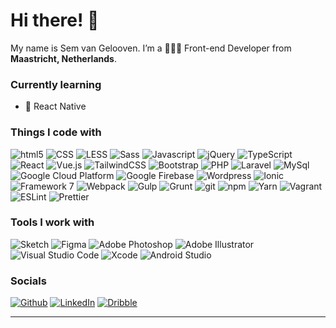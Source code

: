 Hi there! 👋 
=================================

<p>My name is Sem van Gelooven. I’m a 👨🏼‍💻 Front-end Developer from <img src="https://cdn-icons-png.flaticon.com/512/197/197441.png" width="13"/> <b>Maastricht, Netherlands</b>.</p>

<h3>Currently learning</h3>
<ul>
  <li>🧠  React Native</li>
</ul>
<h3>Things I code with</h3>
<p>
  <img alt="html5" src="https://img.shields.io/badge/-HTML5-E34F26?style=flat-square&logo=html5&logoColor=white" />
  <img alt="CSS" src="https://img.shields.io/badge/-CSS-264de4?style=flat-square&logo=CSS3&logoColor=white" />
  <img alt="LESS" src="https://img.shields.io/badge/-LESS-214674?style=flat-square&logo=LESS&logoColor=white" />
  <img alt="Sass" src="https://img.shields.io/badge/-Sass-CC6699?style=flat-square&logo=sass&logoColor=white" />

  <img alt="Javascript" src="https://img.shields.io/badge/-Javascript-F0DB4F?style=flat-square&logo=Javascript&logoColor=323330" />
  <img alt="jQuery" src="https://img.shields.io/badge/-jQuery-1568ae?style=flat-square&logo=jquery&logoColor=white" />
  <img alt="TypeScript" src="https://img.shields.io/badge/-TypeScript-007ACC?style=flat-square&logo=typescript&logoColor=white" />
  <img alt="React" src="https://img.shields.io/badge/-React_Native-61DBFB?style=flat-square&logo=react&logoColor=white" />
  <img alt="Vue.js" src="https://img.shields.io/badge/-Vue.js-42b883?style=flat-square&logo=vue.js&logoColor=white" />

  <img alt="TailwindCSS" src="https://img.shields.io/badge/-Tailwindcss-36b7f0?style=flat-square&logo=tailwindcss&logoColor=white" />
  <img alt="Bootstrap" src="https://img.shields.io/badge/-Bootstrap-7119f5?style=flat-square&logo=bootstrap&logoColor=white" />

  <img alt="PHP" src="https://img.shields.io/badge/-MySQL-8993be?style=flat-square&logo=PHP&logoColor=white" />
  <img alt="Laravel" src="https://img.shields.io/badge/-Laravel-f05340?style=flat-square&logo=laravel&logoColor=white" />
  <img alt="MySql" src="https://img.shields.io/badge/-MySQL-16678d?style=flat-square&logo=MYSQL&logoColor=white" />

  <img alt="Google Cloud Platform" src="https://img.shields.io/badge/-Google_Cloud_Platform-1a73e8?style=flat-square&logo=google-cloud&logoColor=white" />
  <img alt="Google Firebase" src="https://img.shields.io/badge/-Google_Firebase-ffa611?style=flat-square&logo=firebase&logoColor=white" />
  
  <img alt="Wordpress" src="https://img.shields.io/badge/-Wordpress-32373c?style=flat-square&logo=wordpress&logoColor=white" />

  <img alt="Ionic" src="https://img.shields.io/badge/-Ionic-4586f7?style=flat-square&logo=ionic&logoColor=white" />
  <img alt="Framework 7" src="https://img.shields.io/badge/-Framework_7-e7330f?style=flat-square&logo=framework7&logoColor=white" />

  <img alt="Webpack" src="https://img.shields.io/badge/-Webpack-8DD6F9?style=flat-square&logo=webpack&logoColor=white" />
  <img alt="Gulp" src="https://img.shields.io/badge/-Gulp-cf4547?style=flat-square&logo=Gulp&logoColor=white" />
  <img alt="Grunt" src="https://img.shields.io/badge/-Grunt-fba818?style=flat-square&logo=Grunt&logoColor=white" />

  <img alt="git" src="https://img.shields.io/badge/-Git-F05032?style=flat-square&logo=git&logoColor=white" />
  <img alt="npm" src="https://img.shields.io/badge/-NPM-CB3837?style=flat-square&logo=npm&logoColor=white" />
  <img alt="Yarn" src="https://img.shields.io/badge/-Yarn-368eb9?style=flat-square&logo=Yarn&logoColor=white" />
  <img alt="Vagrant" src="https://img.shields.io/badge/-Vagrant-0f4cab?style=flat-square&logo=vagrant&logoColor=white" />
  
  <img alt="ESLint" src="https://img.shields.io/badge/-ESlint-4930bd?style=flat-square&logo=EsLint&logoColor=white" />
  <img alt="Prettier" src="https://img.shields.io/badge/-Prettier-F7B93E?style=flat-square&logo=prettier&logoColor=white" />
   
  
</p>

<h3>Tools I work with</h3>
<p>
  <img alt="Sketch" src="https://img.shields.io/badge/-Sketch-fbae01?style=flat-square&logo=sketch&logoColor=white" />
  <img alt="Figma" src="https://img.shields.io/badge/-Figma-f24e1e?style=flat-square&logo=figma&logoColor=white" />
  <img alt="Adobe Photoshop" src="https://img.shields.io/badge/-Adobe_Photoshop-021833?style=flat-square&logo=adobephotoshop&logoColor=white" />
  <img alt="Adobe Illustrator" src="https://img.shields.io/badge/-Adobe_Illustrator-300000?style=flat-square&logo=adobeillustrator&logoColor=white" />
  <img alt="Visual Studio Code" src="https://img.shields.io/badge/-Visual_Studio_Code-3fa7eb?style=flat-square&logo=visualstudio&logoColor=white" />
  <img alt="Xcode" src="https://img.shields.io/badge/-Xcode-2292e9?style=flat-square&logo=xcode&logoColor=white" />
  <img alt="Android Studio" src="https://img.shields.io/badge/-Android_Studio-93c756?style=flat-square&logo=androidstudio&logoColor=white" />
</p>

<h3>Socials</h3>
<p><a href="https://github.com/semvgelooven" target="_blank"><img alt="Github" src="https://img.shields.io/badge/GitHub-%2312100E.svg?&style=for-the-badge&logo=Github&logoColor=white" /></a> <a href="https://www.linkedin.com/in/semvgelooven" target="_blank"><img alt="LinkedIn" src="https://img.shields.io/badge/linkedin-%230077B5.svg?&style=for-the-badge&logo=linkedin&logoColor=white" /></a> <a href="https://www.dribbble.com/semvgelooven" target="_blank"><img alt="Dribble" src="https://img.shields.io/badge/DRIBBBLE-ea4c89?logo=dribbble&style=for-the-badge&logoColor=white" /></a>
</p>

------------

